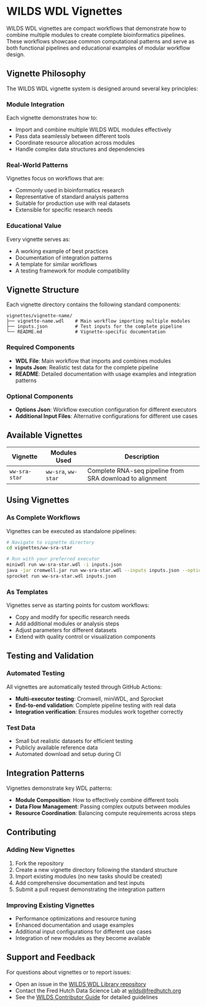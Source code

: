 # WILDS WDL Vignettes

WILDS WDL vignettes are compact workflows that demonstrate how to combine multiple modules to create complete bioinformatics pipelines. These workflows showcase common computational patterns and serve as both functional pipelines and educational examples of modular workflow design.

## Vignette Philosophy

The WILDS WDL vignette system is designed around several key principles:

### **Module Integration**
Each vignette demonstrates how to:
- Import and combine multiple WILDS WDL modules effectively
- Pass data seamlessly between different tools
- Coordinate resource allocation across modules
- Handle complex data structures and dependencies

### **Real-World Patterns**
Vignettes focus on workflows that are:
- Commonly used in bioinformatics research
- Representative of standard analysis patterns
- Suitable for production use with real datasets
- Extensible for specific research needs

### **Educational Value**
Every vignette serves as:
- A working example of best practices
- Documentation of integration patterns
- A template for similar workflows
- A testing framework for module compatibility

## Vignette Structure

Each vignette directory contains the following standard components:

```
vignettes/vignette-name/
├── vignette-name.wdl    # Main workflow importing multiple modules
├── inputs.json          # Test inputs for the complete pipeline
└── README.md            # Vignette-specific documentation
```

### **Required Components**

- **WDL File**: Main workflow that imports and combines modules
- **Inputs Json**: Realistic test data for the complete pipeline
- **README**: Detailed documentation with usage examples and integration patterns

### **Optional Components**

- **Options Json**: Workflow execution configuration for different executors
- **Additional Input Files**: Alternative configurations for different use cases

## Available Vignettes

| Vignette | Modules Used | Description |
|----------|--------------|-------------|
| `ww-sra-star` | `ww-sra`, `ww-star` | Complete RNA-seq pipeline from SRA download to alignment |

## Using Vignettes

### **As Complete Workflows**

Vignettes can be executed as standalone pipelines:

```bash
# Navigate to vignette directory
cd vignettes/ww-sra-star

# Run with your preferred executor
miniwdl run ww-sra-star.wdl -i inputs.json
java -jar cromwell.jar run ww-sra-star.wdl --inputs inputs.json --options options.json
sprocket run ww-sra-star.wdl inputs.json
```

### **As Templates**

Vignettes serve as starting points for custom workflows:
- Copy and modify for specific research needs
- Add additional modules or analysis steps
- Adjust parameters for different datasets
- Extend with quality control or visualization components

## Testing and Validation

### **Automated Testing**
All vignettes are automatically tested through GitHub Actions:
- **Multi-executor testing**: Cromwell, miniWDL, and Sprocket
- **End-to-end validation**: Complete pipeline testing with real data
- **Integration verification**: Ensures modules work together correctly

### **Test Data**
- Small but realistic datasets for efficient testing
- Publicly available reference data
- Automated download and setup during CI

## Integration Patterns

Vignettes demonstrate key WDL patterns:
- **Module Composition**: How to effectively combine different tools
- **Data Flow Management**: Passing complex outputs between modules
- **Resource Coordination**: Balancing compute requirements across steps

## Contributing

### **Adding New Vignettes**
1. Fork the repository
2. Create a new vignette directory following the standard structure
3. Import existing modules (no new tasks should be created)
4. Add comprehensive documentation and test inputs
5. Submit a pull request demonstrating the integration pattern

### **Improving Existing Vignettes**
- Performance optimizations and resource tuning
- Enhanced documentation and usage examples
- Additional input configurations for different use cases
- Integration of new modules as they become available

## Support and Feedback

For questions about vignettes or to report issues:
- Open an issue in the [WILDS WDL Library repository](https://github.com/getwilds/wilds-wdl-library/issues)
- Contact the Fred Hutch Data Science Lab at wilds@fredhutch.org
- See the [WILDS Contributor Guide](https://getwilds.org/guide/) for detailed guidelines
